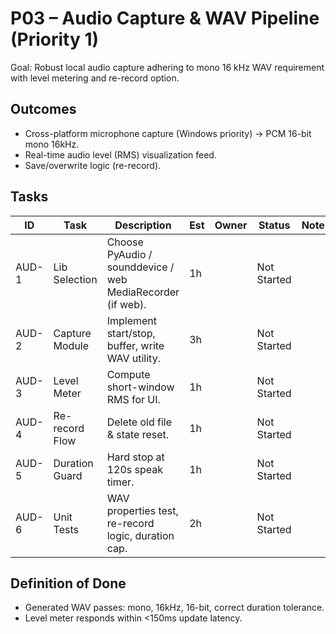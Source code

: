 # P03 – Audio Capture & WAV Pipeline (Priority 1)

Goal: Robust local audio capture adhering to mono 16 kHz WAV requirement with level metering and re-record option.

## Outcomes
- Cross-platform microphone capture (Windows priority) -> PCM 16-bit mono 16kHz.
- Real-time audio level (RMS) visualization feed.
- Save/overwrite logic (re-record).

## Tasks
| ID | Task | Description | Est | Owner | Status | Notes |
|----|------|-------------|-----|-------|--------|-------|
| AUD-1 | Lib Selection | Choose PyAudio / sounddevice / web MediaRecorder (if web). | 1h |  | Not Started | |
| AUD-2 | Capture Module | Implement start/stop, buffer, write WAV utility. | 3h |  | Not Started | |
| AUD-3 | Level Meter | Compute short-window RMS for UI. | 1h |  | Not Started | |
| AUD-4 | Re-record Flow | Delete old file & state reset. | 1h |  | Not Started | |
| AUD-5 | Duration Guard | Hard stop at 120s speak timer. | 1h |  | Not Started | |
| AUD-6 | Unit Tests | WAV properties test, re-record logic, duration cap. | 2h |  | Not Started | |

## Definition of Done
- Generated WAV passes: mono, 16kHz, 16-bit, correct duration tolerance.
- Level meter responds within <150ms update latency.
